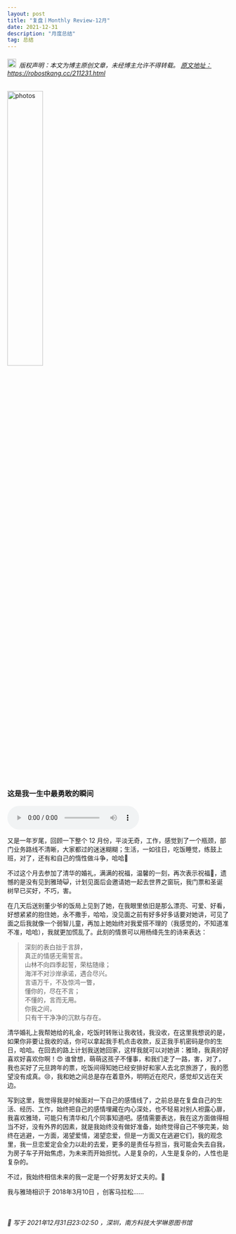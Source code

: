 ```yaml
---
layout: post
title: "复盘丨Monthly Review-12月"
date: 2021-12-31 
description: "月度总结"
tag: 总结
---   
```


<h6><img src="https://robotkang-1257995526.cos.ap-chengdu.myqcloud.com/icon/copyright.png" alt="copyright" style="display:inline;margin-bottom: -5px;" width="20" height="20"> 版权声明：本文为博主原创文章，未经博主允许不得转载。
<a target="_blank" href="https://robotkang.cc/211231.html">原文地址：https://robostkang.cc/211231.html </a>
</h6>                           

<img src="https://robotkang-1257995526.cos.ap-chengdu.myqcloud.com/image/d67875c38c983988fc6c8de3865ac219.png" width="40%" height="40%" alt="photos"/>     

### 这是我一生中最勇敢的瞬间           

<audio controls>
	<source src="https://robotkang-1257995526.cos.ap-chengdu.myqcloud.com/music/%E8%BF%99%E6%98%AF%E6%88%91%E4%B8%80%E7%94%9F%E4%B8%AD%E6%9C%80%E5%8B%87%E6%95%A2%E7%9A%84%E7%9E%AC%E9%97%B4%20(320%20kbps).mp3" type="audio/mpeg">
	Your browser does not support the audio tag.
</audio>
                
又是一年岁尾，回顾一下整个 12 月份，平淡无奇，工作，感觉到了一个瓶颈，部门业务路线不清晰，大家都过的迷迷糊糊；生活，一如往日，吃饭睡觉，练鼓上班，对了，还有和自己的惰性做斗争，哈哈🤣         

不过这个月去参加了清华的婚礼，满满的祝福，温馨的一刻，再次表示祝福🎅，遗憾的是没有见到雅琦😺，计划见面后会邀请她一起去世界之窗玩，我门票和圣诞树早已买好，不巧，害。        

在几天后送别董少爷的饭局上见到了她，在我眼里依旧是那么漂亮、可爱、好看，好想紧紧的抱住她，永不撒手，哈哈，没见面之前有好多好多话要对她讲，可见了面之后我就像一个弱智儿童，再加上她始终对我爱搭不理的（我感觉的，不知道准不准，哈哈），我就更加慌乱了。此刻的情景可以用杨绛先生的诗来表达：       
> 深刻的表白拙于言辞，         
> 真正的情感无需誓言。      
> 山林不向四季起誓，荣枯随缘；             
> 海洋不对沙岸承诺，遇合尽兴。        
> 言语万千，不及惊鸿一瞥，       
> 懂你的，尽在不言；         
> 不懂的，言而无用。       
> 你我之间，        
> 只有干干净净的沉默与存在。         

清华婚礼上我帮她给的礼金，吃饭时转账让我收钱，我没收，在这里我想说的是，如果你非要让我收的话，你可以拿起我手机点击收款，反正我手机密码是你的生日，哈哈。在回去的路上计划我送她回家，这样我就可以对她讲：雅琦，我真的好喜欢好喜欢你啊！😍 谁曾想，萌萌这孩子不懂事，和我们走了一路，害，对了，我也买好了元旦跨年的票，吃饭间得知她已经安排好和家人去北京旅游了，我的愿望没有成真。😢，我和她之间总是存在着意外，明明近在咫尺，感觉却又远在天边。         

写到这里，我觉得我是时候面对一下自己的感情线了，之前总是在复盘自己的生活、经历、工作，始终把自己的感情埋藏在内心深处，也不轻易对别人袒露心扉，我喜欢雅琦，可能只有清华和几个同事知道吧。感情需要表达，我在这方面做得相当不好，没有外界的因素，就是我始终没有做好准备，始终觉得自己不够完美，始终在逃避，一方面，渴望爱情，渴望恋爱，但是一方面又在逃避它们，我的观念里，我一旦恋爱定会全力以赴的去爱，更多的是责任与担当，我可能会失去自我，为房子车子开始焦虑，为未来而开始担忧。人是复杂的，人生是复杂的，人性也是复杂的。        

不过，我始终相信未来的我一定是一个好男友好丈夫的。💪        

我与雅琦相识于 2018年3月10日 ，创客马拉松……         

​

<h6> 

📌 写于 2021年12月31日23:02:50 ，深圳，南方科技大学琳恩图书馆                               

</h6>      



